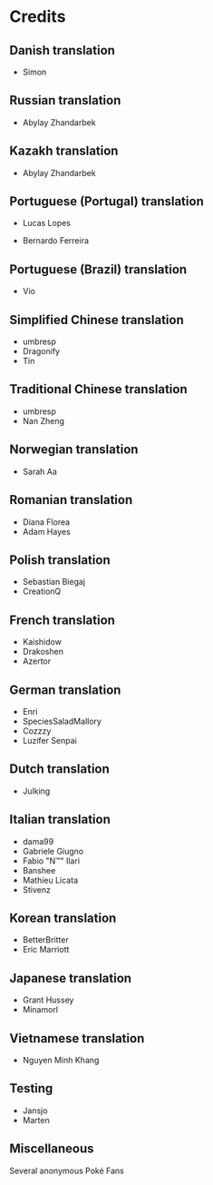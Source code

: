 # Credits

## Danish translation

- Simon

## Russian translation

- Abylay Zhandarbek

## Kazakh translation

- Abylay Zhandarbek

## Portuguese (Portugal) translation

- Lucas Lopes

- Bernardo Ferreira

## Portuguese (Brazil) translation

- Vio

## Simplified Chinese translation

- umbresp
- Dragonify
- Tin

## Traditional Chinese translation

- umbresp
- Nan Zheng

## Norwegian translation

- Sarah Aa

## Romanian translation

- Diana Florea
- Adam Hayes

## Polish translation

- Sebastian Biegaj
- CreationQ

## French translation

- Kaishidow
- Drakoshen
- Azertor

## German translation

- Enri
- SpeciesSaladMallory
- Cozzzy
- Luzifer Senpai

## Dutch translation

- Julking

## Italian translation

- dama99
- Gabriele Giugno
- Fabio "N™" Ilari
- Banshee
- Mathieu Licata
- Stivenz

## Korean translation

- BetterBritter
- Eric Marriott

## Japanese translation

- Grant Hussey
- Minamorl

## Vietnamese translation

- Nguyen Minh Khang

## Testing

- Jansjo
- Marten

## Miscellaneous

Several anonymous Poké Fans
